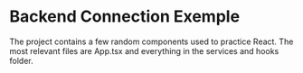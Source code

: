 ﻿# Backend Connection Exemple

The project contains a few random components used to practice React.
The most relevant files are App.tsx and everything in the services and hooks folder.
